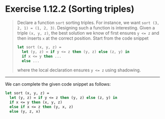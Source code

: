 # Exercise 1.12.2 (Sorting triples)

> Declare a function `sort` sorting triples.
> For instance, we want `sort (3, 2, 1) = (1, 2, 3)`.
> Designing such a function is interesting.
> Given a triple `(x, y, z)`, the best solution we know of first ensures `y <= z` and then inserts `x` at the correct position.
> Start from the code snippet
> ```ocaml
> let sort (x, y, z) =
>   let (y, z) = if y <= z then (y, z) else (z, y) in
>   if x <= y then ...
>   else ...
> ```
> where the local declaration ensures `y <= z` using shadowing.

---

We can complete the given code snippet as follows:
```ocaml
let sort (x, y, z) =
  let (y, z) = if y <= z then (y, z) else (z, y) in
  if x <= y then (x, y, z)
  else if x <= z then (y, x, z)
  else (y, z, x)
```
